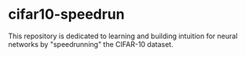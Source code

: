 # cifar10-speedrun
This repository is dedicated to learning and building intuition for neural networks by "speedrunning" the CIFAR-10 dataset.
